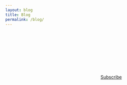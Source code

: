 ```yaml
---
layout: blog
title: Blog
permalink: /blog/
---
```


<div>
<p class="feed-subscribe">
  <a href="{{ 'feed.xml' | relative_url }}">
	<svg class="svg-icon orange">
	  <use xlink:href="{{ 'assets/minima-social-icons.svg#rss' | relative_url }}"></use>
	</svg><span>Subscribe</span>
  </a>
</p>
</div>
